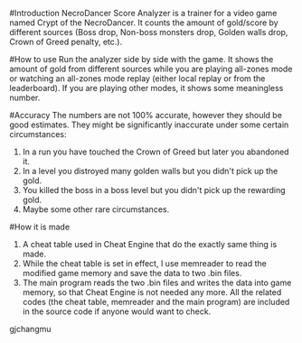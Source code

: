 #Introduction
NecroDancer Score Analyzer is a trainer for a video game named Crypt of the NecroDancer. It counts the amount of gold/score by different sources (Boss drop, Non-boss monsters drop, Golden walls drop, Crown of Greed penalty, etc.).

#How to use
Run the analyzer side by side with the game. 
It shows the amount of gold from different sources while you are playing all-zones mode or watching an all-zones mode replay (either local replay or from the leaderboard). If you are playing other modes, it shows some meaningless number.

#Accuracy
The numbers are not 100% accurate, however they should be good estimates. They might be significantly inaccurate under some certain circumstances:
1. In a run you have touched the Crown of Greed but later you abandoned it.
2. In a level you distroyed many golden walls but you didn't pick up the gold.
3. You killed the boss in a boss level but you didn't pick up the rewarding gold.
4. Maybe some other rare circumstances.

#How it is made
1. A cheat table used in Cheat Engine that do the exactly same thing is made.
2. While the cheat table is set in effect, I use memreader to read the modified game memory and save the data to two .bin files.
3. The main program reads the two .bin files and writes the data into game memory, so that Cheat Engine is not needed any more.
All the related codes (the cheat table, memreader and the main program) are included in the source code if anyone would want to check.

gjchangmu